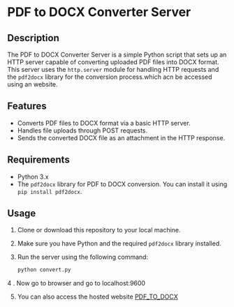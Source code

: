 # PDF to DOCX Converter Server

## Description
The PDF to DOCX Converter Server is a simple Python script that sets up an HTTP server capable of converting uploaded PDF files into DOCX format. This server uses the `http.server` module for handling HTTP requests and the `pdf2docx` library for the conversion process.which acn be accessed using an website.

## Features
- Converts PDF files to DOCX format via a basic HTTP server.
- Handles file uploads through POST requests.
- Sends the converted DOCX file as an attachment in the HTTP response.

## Requirements
- Python 3.x
- The `pdf2docx` library for PDF to DOCX conversion. You can install it using `pip install pdf2docx`.

## Usage
1. Clone or download this repository to your local machine.

2. Make sure you have Python and the required `pdf2docx` library installed.

3. Run the server using the following command:
   ```bash
   python convert.py
4 . Now go to browser and go to localhost:9600

5. You can also access the hosted website [PDF_TO_DOCX](https://pdf-ti5h.onrender.com/)

